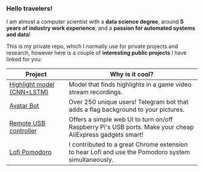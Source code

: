 ### Hello travelers!

I am almost a computer scientist with a **data science degree**, around **5 years of industry work experience**, and a **passion for automated systems and data**!

This is my private repo, which I normally use for private projects and research, however here is a couple of **interesting public projects** I have linked for you:

| Project                         | Why is it cool?                                                                                         |
|---------------------------------|-----------------------------------------------------------------------------------------------------|
| [Highlight model (CNN+LSTM)](https://github.com/aburenko/GamingDigestModel)                 | Model that finds highlights in a game video stream recordings.                                       |
| [Avatar Bot](https://github.com/aburenko/ua-avatar-bot) | Over 250 unique users! Telegram bot that adds a flag background to your pictures.                                          |
| [Remote USB controller ](https://github.com/aburenko/my-remote-usb-controller)          | Offers a simple web UI to turn on/off Raspberry Pi's USB ports. Make your cheap AliExpress gadgets smart!                      |
| [Lofi Pomodoro ](https://github.com/jpolina/lofi-pomodoro-chrome-extension)                  | I contributed to a great Chrome extension to hear Lofi and use the Pomodoro system simultaneously.           |
